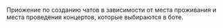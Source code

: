 Приожение по созданию чатов в зависимости от места проживания и места проведения концертов, которые выбираются в боте.
